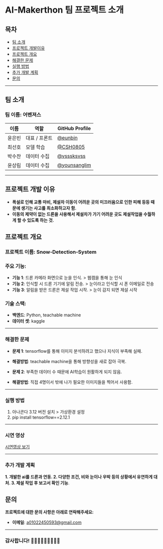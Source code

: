# AI-Makerthon 팀 프로젝트 소개

## 목차
- [팀 소개](#팀-소개)
- [프로젝트 개발이유](#프로젝트-개발이유)
- [프로젝트 개요](#프로젝트-개요)
- [해결한 문제](#해결한-문제)
- [실행 방법](#실행-방법)
- [추가 개발 계획](#추가-개발-계획)
- [문의](#문의)

---
## 팀 소개

### 팀 이름: **어벤져스**

| 이름          | 역할           | GitHub Profile                                          |
|--------------|----------------|----------------------------------------------------------|
| 윤은빈        | 대표 / 프론트 | [@eunbin](https://github.com/eunbin0116/eunbin)            |
| 최선호        | 모델 학습   | [@CSH0805](https://github.com/CSH0805)                       |
| 박수찬        | 데이터 수집     | [@vsssksvss](https://github.com/vsssksvss/vsssksvss)     |
| 윤상림        | 데이터 수집  | [@younsanglim](https://github.com/younsanglim)              |

---
## 프로젝트 개발 이유

- **폭설로 인해 교통 마비, 제설차 이동이 어려운 곳의 미끄러움으로 인한 피해 등등 때문에 생기는 사고를 최소화하고자 함.**
- **이동의 제약이 없는 드론을 사용해서 제설차가 가기 어려운 곳도 제설작업을 수월하게 할 수 있도록 하는 것.**

## 프로젝트 개요

### 프로젝트 이름: **Snow-Detection-System**

### 주요 기능:
- **기능 1**: 드론 카메라 화면으로 눈을 인식. > 웹캠을 통해 눈 인식
- **기능 2**: 인식할 시 드론 기기에 알림 전송. > 눈이라고 인식할 시 폰 이메일로 전송
- **기능 3**: 알림을 받은 드론은 제설 작업 시작. > 눈이 감지 되면 제설 시작

### 기술 스택:
- **백엔드**: Python, teachable machine
- **데이터 셋**: kaggle

---
### 해결한 문제
- **문제 1**: tensorflow를 통해 이미지 분석하려고 했으나 지식이 부족해 실패.
-    **해결방법**: teachable machine을 통해 방향성을 새로 잡아 극복.

   
- **문제 2**: 부족한 데이터 수 때문에 AI학습이 원활하게 되지 않음.
-    **해결방법**: 직접 4명이서 밖에 나가 필요한 이미지들을 찍어서 사용함. 

---
### 실행 방법
1. 아나콘다 3.12 버전 설치 > 가상환경 설정
2. pip install tensorflow==2.12.1


---

### 시연 영상
[시연영상 보기](https://youtu.be/CcKwUKkrSyI?si=MdUiS20-Vsq3Ww56)

---
### 추가 개발 계획

**1. 개발한 ai를 드론과 연동.
2. 다양한 조건, 비와 눈이나 우박 등의 상황에서 유연하게 대처.
3. 제설 작업 후 보고서 확인 기능**.

## 문의

**프로젝트에 대한 문의 사항은 아래로 연락해주세요:**

- **이메일**: a01022450593@gmail.com

---

### 감사합니다! 👨🏻🧒🏻👧🏻👩🏻‍🦰
